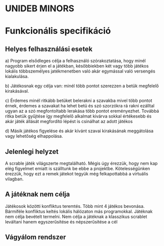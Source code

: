 # UNIDEB MINORS
# Funkcionális specifikáció

## Helyes felhasználási esetek

a) Program elsődleges célja a felhasználó szórakoztatása, hogy
minél nagyobb sikert érjen el a játékban, későbbiekben két
vagy több játékos lokális többszemélyes jatékmenetben való
akár egymással való versengés kialakulása.

b) Játékosnak egy célja van: minél több pontot szerezzen a betük
megfelelő kirakásával.

c) Érdemes minél ritkább betüket belerakni a szavakba mivel több pontot
érnek, érdemes a szavakat ha lehet betü és szó szorzókra rá rakni ezálltal
ugyan az a szó megfontoltabb lerakása több pontot ereményezhet.
Továbbá ritka betük gyűjtése így megfelelő alkalmat kivárva sokkal értékesebb és akár játék állását megfordító lépést is 
csinálhat az adott játékos

d) Másik játékos figyelése és akár kívánt szavai kirakásának meggátolása
vagy lehetőség elhappolása.

## Jelenlegi helyzet

A scrable játék világszerte megtalálható. Mégis úgy érezzük, hogy
nem kap elég figyelmet emiatt is szálltunk be ebbe a projektbe.
Kötelességünken érezzük, hogy ezt a remek játekot tegyük még 
felkapottabbá a virtuális vilagban.



## A játéknak nem célja

Játékosok közötti konfliktus teremtés.
Több mint 4 játékos bevonása.
Bármiféle konfliktus keltés lokális hálózaton
más programokkal.
Játéknak nem célja bevételt termelni.
Nem célja a játéknak a klasszikus scrablet leváltani hanem egyszerűsítése és népszerűsítése a cél


## Vágyálom rendszer